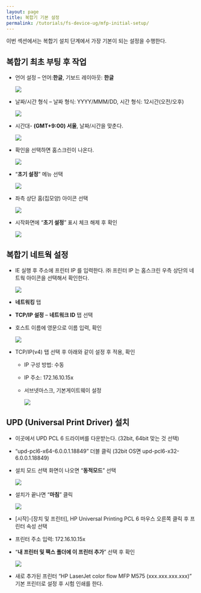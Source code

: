```yaml
---
layout: page
title: 복합기 기본 설정
permalink: /tutorials/fs-device-ug/mfp-initial-setup/
---
```

이번 섹션에서는 복합기 설치 단계에서 가장 기본이 되는 설정을 수행한다.

## 복합기 최초 부팅 후 작업

  * 언어 설정 &#8211; 언어:**한글**, 기보드 레이아웃: **한글**

	![](http://soonmo.github.io/images/1-2.png)

  * 날짜/시간 형식 &#8211; 날짜 형식: YYYY/MMM/DD, 시간 형식: 12시간(오전/오후)

	![](http://soonmo.github.io/images/2-2-(1).png)

  * 시간대- **(GMT+9:00) 서울**, 날짜/시간을 맞춘다.

	![](http://soonmo.github.io/images/3-2.png)

  * 확인을 선택하면 홈스크린이 나온다.

	![](http://soonmo.github.io/images/4-2.png)

  * &#8220;**초기 설정**&#8221; 메뉴 선택

	![](http://soonmo.github.io/images/5-2.png)

  * 좌측 상단 홈(집모양) 아이콘 선택

	![](http://soonmo.github.io/images/6-1.png)

  * 시작화면에 &#8220;**초기 설정**&#8221; 표시 체크 해제 후 확인

	![](http://soonmo.github.io/images/7-2-(1).png)

## 복합기 네트웍 설정

  * IE 실행 후 주소에 프린터 IP 를 입력한다. ㈜ 프린터 IP 는 홈스크린 우측 상단의 네트웍 아이콘을 선택해서 확인한다.

	![](http://soonmo.github.io/images/network_icon.png)

  * **네트워킹** 탭
  * **TCP/IP 설정** &#8211; **네트워크 ID** 탭 선택
  * 호스트 이름에 영문으로 이름 입력, 확인

	![](http://soonmo.github.io/images/11-2.png)

  * TCP/IP(v4) 탭 선택 후 아래와 같이 설정 후 적용, 확인 
      * IP 구성 방법: 수동
      * IP 주소: 172.16.10.15x
      * 서브넷마스크, 기본게이트웨이 설정

		![](http://soonmo.github.io/images/12-2.png)

## UPD (Universal Print Driver) 설치

  * 이곳에서 UPD PCL 6 드라이버를 다운받는다. (32bit, 64bit 맞는 것 선택)
  * &#8220;upd-pcl6-x64-6.0.0.1.18849&#8221; 더블 클릭 (32bit OS면 upd-pcl6-x32-6.0.0.1.18849)
  * 설치 모드 선택 화면이 나오면 &#8220;**동적모드**&#8221; 선택

	![](http://soonmo.github.io/images/20-1-(1).png)

  * 설치가 끝나면 &#8220;**마침**&#8221; 클릭

	![](http://soonmo.github.io/images/21-1-(1).png)

  * [시작]-[장치 및 프린터], HP Universal Printing PCL 6 마우스 오른쪽 클릭 후 프린터 속성 선택
  * 프린터 주소 입력: 172.16.10.15x
  * &#8220;**내 프린터 및 팩스 폴더에 이 프린터 추가**&#8221; 선택 후 확인

	![](http://soonmo.github.io/images/26-(1).png)

  * 새로 추가된 프린터 &#8220;HP LaserJet color flow MFP M575 (xxx.xxx.xxx.xxx)&#8221; 기본 프린터로 설정 후 시험 인쇄를 한다.